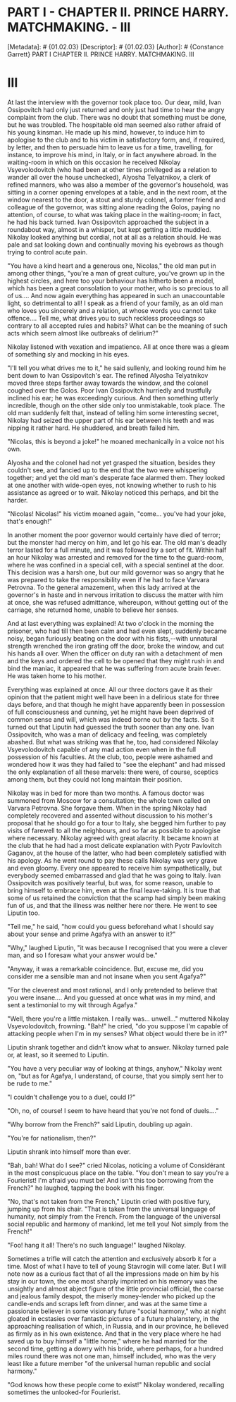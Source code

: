 # PART I - CHAPTER II. PRINCE HARRY. MATCHMAKING. - III
[Metadata]: # {01.02.03}
[Descriptor]: # {01.02.03}
[Author]: # {Constance Garrett}
PART I
CHAPTER II. PRINCE HARRY. MATCHMAKING.
III
# III
At last the interview with the governor took place too. Our dear, mild, Ivan
Ossipovitch had only just returned and only just had time to hear the angry
complaint from the club. There was no doubt that something must be done, but he
was troubled. The hospitable old man seemed also rather afraid of his young
kinsman. He made up his mind, however, to induce him to apologise to the club
and to his victim in satisfactory form, and, if required, by letter, and then
to persuade him to leave us for a time, travelling, for instance, to improve
his mind, in Italy, or in fact anywhere abroad. In the waiting-room in which on
this occasion he received Nikolay Vsyevolodovitch (who had been at other times
privileged as a relation to wander all over the house unchecked), Alyosha
Telyatnikov, a clerk of refined manners, who was also a member of the
governor's household, was sitting in a corner opening envelopes at a table, and
in the next room, at the window nearest to the door, a stout and sturdy
colonel, a former friend and colleague of the governor, was sitting alone
reading the Golos, paying no attention, of course, to what was taking place in
the waiting-room; in fact, he had his back turned. Ivan Ossipovitch approached
the subject in a roundabout way, almost in a whisper, but kept getting a little
muddled. Nikolay looked anything but cordial, not at all as a relation should.
He was pale and sat looking down and continually moving his eyebrows as though
trying to control acute pain.

"You have a kind heart and a generous one, Nicolas," the old man put in among
other things, "you're a man of great culture, you've grown up in the highest
circles, and here too your behaviour has hitherto been a model, which has been
a great consolation to your mother, who is so precious to all of us.... And now
again everything has appeared in such an unaccountable light, so detrimental to
all! I speak as a friend of your family, as an old man who loves you sincerely
and a relation, at whose words you cannot take offence.... Tell me, what drives
you to such reckless proceedings so contrary to all accepted rules and habits?
What can be the meaning of such acts which seem almost like outbreaks of
delirium?"

Nikolay listened with vexation and impatience. All at once there was a gleam of
something sly and mocking in his eyes.

"I'll tell you what drives me to it," he said sullenly, and looking round him
he bent down to Ivan Ossipovitch's ear. The refined Alyosha Telyatnikov moved
three steps farther away towards the window, and the colonel coughed over the
Golos. Poor Ivan Ossipovitch hurriedly and trustfully inclined his ear; he was
exceedingly curious. And then something utterly incredible, though on the other
side only too unmistakable, took place. The old man suddenly felt that, instead
of telling him some interesting secret, Nikolay had seized the upper part of
his ear between his teeth and was nipping it rather hard. He shuddered, and
breath failed him.

"Nicolas, this is beyond a joke!" he moaned mechanically in a voice not his
own.

Alyosha and the colonel had not yet grasped the situation, besides they
couldn't see, and fancied up to the end that the two were whispering together;
and yet the old man's desperate face alarmed them. They looked at one another
with wide-open eyes, not knowing whether to rush to his assistance as agreed or
to wait. Nikolay noticed this perhaps, and bit the harder.

"Nicolas! Nicolas!" his victim moaned again, "come... you've had your joke,
that's enough!"

In another moment the poor governor would certainly have died of terror; but
the monster had mercy on him, and let go his ear. The old man's deadly terror
lasted for a full minute, and it was followed by a sort of fit. Within half an
hour Nikolay was arrested and removed for the time to the guard-room, where he
was confined in a special cell, with a special sentinel at the door. This
decision was a harsh one, but our mild governor was so angry that he was
prepared to take the responsibility even if he had to face Varvara Petrovna. To
the general amazement, when this lady arrived at the governor's in haste and in
nervous irritation to discuss the matter with him at once, she was refused
admittance, whereupon, without getting out of the carriage, she returned home,
unable to believe her senses.

And at last everything was explained! At two o'clock in the morning the
prisoner, who had till then been calm and had even slept, suddenly became
noisy, began furiously beating on the door with his fists,--with unnatural
strength wrenched the iron grating off the door, broke the window, and cut his
hands all over. When the officer on duty ran with a detachment of men and the
keys and ordered the cell to be opened that they might rush in and bind the
maniac, it appeared that he was suffering from acute brain fever. He was taken
home to his mother.

Everything was explained at once. All our three doctors gave it as their
opinion that the patient might well have been in a delirious state for three
days before, and that though he might have apparently been in possession of
full consciousness and cunning, yet he might have been deprived of common sense
and will, which was indeed borne out by the facts. So it turned out that
Liputin had guessed the truth sooner than any one. Ivan Ossipovitch, who was a
man of delicacy and feeling, was completely abashed. But what was striking was
that he, too, had considered Nikolay Vsyevolodovitch capable of any mad action
even when in the full possession of his faculties. At the club, too, people
were ashamed and wondered how it was they had failed to "see the elephant" and
had missed the only explanation of all these marvels: there were, of course,
sceptics among them, but they could not long maintain their position.

Nikolay was in bed for more than two months. A famous doctor was summoned from
Moscow for a consultation; the whole town called on Varvara Petrovna. She
forgave them. When in the spring Nikolay had completely recovered and assented
without discussion to his mother's proposal that he should go for a tour to
Italy, she begged him further to pay visits of farewell to all the neighbours,
and so far as possible to apologise where necessary. Nikolay agreed with great
alacrity. It became known at the club that he had had a most delicate
explanation with Pyotr Pavlovitch Gaganov, at the house of the latter, who had
been completely satisfied with his apology. As he went round to pay these calls
Nikolay was very grave and even gloomy. Every one appeared to receive him
sympathetically, but everybody seemed embarrassed and glad that he was going to
Italy. Ivan Ossipovitch was positively tearful, but was, for some reason,
unable to bring himself to embrace him, even at the final leave-taking. It is
true that some of us retained the conviction that the scamp had simply been
making fun of us, and that the illness was neither here nor there. He went to
see Liputin too.

"Tell me," he said, "how could you guess beforehand what I should say about
your sense and prime Agafya with an answer to it?"

"Why," laughed Liputin, "it was because I recognised that you were a clever
man, and so I foresaw what your answer would be."

"Anyway, it was a remarkable coincidence. But, excuse me, did you consider me a
sensible man and not insane when you sent Agafya?"

"For the cleverest and most rational, and I only pretended to believe that you
were insane.... And you guessed at once what was in my mind, and sent a
testimonial to my wit through Agafya."

"Well, there you're a little mistaken. I really was... unwell..." muttered
Nikolay Vsyevolodovitch, frowning. "Bah!" he cried, "do you suppose I'm capable
of attacking people when I'm in my senses? What object would there be in it?"

Liputin shrank together and didn't know what to answer. Nikolay turned pale or,
at least, so it seemed to Liputin.

"You have a very peculiar way of looking at things, anyhow," Nikolay went on,
"but as for Agafya, I understand, of course, that you simply sent her to be
rude to me."

"I couldn't challenge you to a duel, could I?"

"Oh, no, of course! I seem to have heard that you're not fond of duels...."

"Why borrow from the French?" said Liputin, doubling up again.

"You're for nationalism, then?"

Liputin shrank into himself more than ever.

"Bah, bah! What do I see?" cried Nicolas, noticing a volume of Considérant in
the most conspicuous place on the table. "You don't mean to say you're a
Fourierist! I'm afraid you must be! And isn't this too borrowing from the
French?" he laughed, tapping the book with his finger.

"No, that's not taken from the French," Liputin cried with positive fury,
jumping up from his chair. "That is taken from the universal language of
humanity, not simply from the French. From the language of the universal social
republic and harmony of mankind, let me tell you! Not simply from the French!"

"Foo! hang it all! There's no such language!" laughed Nikolay.

Sometimes a trifle will catch the attention and exclusively absorb it for a
time. Most of what I have to tell of young Stavrogin will come later. But I
will note now as a curious fact that of all the impressions made on him by his
stay in our town, the one most sharply imprinted on his memory was the
unsightly and almost abject figure of the little provincial official, the
coarse and jealous family despot, the miserly money-lender who picked up the
candle-ends and scraps left from dinner, and was at the same time a passionate
believer in some visionary future "social harmony," who at night gloated in
ecstasies over fantastic pictures of a future phalanstery, in the approaching
realisation of which, in Russia, and in our province, he believed as firmly as
in his own existence. And that in the very place where he had saved up to buy
himself a "little home," where he had married for the second time, getting a
dowry with his bride, where perhaps, for a hundred miles round there was not
one man, himself included, who was the very least like a future member "of the
universal human republic and social harmony."

"God knows how these people come to exist!" Nikolay wondered, recalling
sometimes the unlooked-for Fourierist.

